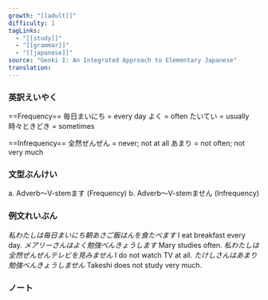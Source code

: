 ```yaml
---
growth: "[[adult]]"
difficulty: 1
tagLinks:
  - "[[study]]"
  - "[[grammar]]"
  - "[[japanese]]"
source: "Genki I: An Integrated Approach to Elementary Japanese"
translation:
---
```

### 英訳えいやく	

==Frequency==
毎日まいにち = every day
よく = often
たいてい = usually
時々ときどき = sometimes

==Infrequency==
全然ぜんぜん = never; not at all
あまり = not often; not very much
### 文型ぶんけい

a. Adverb～V-stemます (Frequency)
b. Adverb～V-stemません (Infrequency)
### 例文れいぶん

*私わたしは毎日まいにち朝あさご飯はんを食たべます* I eat breakfast every day.
*メアリーさんはよく勉強べんきょうします* Mary studies often.
*私わたしは全然ぜんぜんテレビを見みません* I do not watch TV at all.
*たけしさんはあまり勉強べんきょうしません* Takeshi does not study very much.
### ノート

